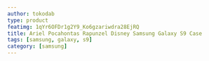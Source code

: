 ```yaml
---
author: tokodab
type: product
featimg: 1qYr6OFDr1g2Y9_Ko6gzariwdra28EjRQ
title: Ariel Pocahontas Rapunzel Disney Samsung Galaxy S9 Case
tags: [samsung, galaxy, s9]
category: [samsung]
---
```

